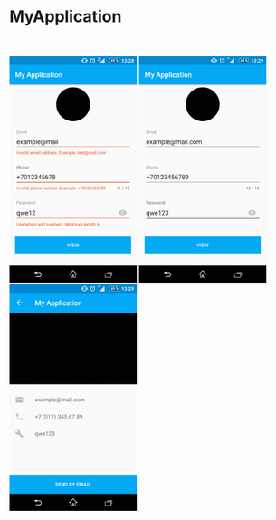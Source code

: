 # MyApplication
<br><br>
<img src="app/release/1.png"  height="400" />
<img src="app/release/2.png"  height="400" />
<img src="app/release/3.png"  height="400" />
<br>
